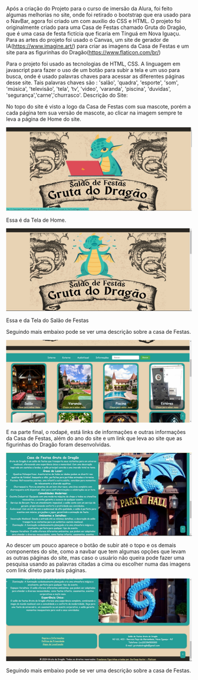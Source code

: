 Após a criação do Projeto para o curso de imersão da Alura, foi feito algumas melhorias no site, onde foi retirado o bootstrap que era usado para o NavBar, agora foi criado um com auxilio do CSS e HTML. O projeto foi originalmente criado para uma Casa de Festas chamado Gruta do Dragão, que é uma casa de festa fictícia que ficaria em Tínguá em Nova Iguaçu.
Para as artes do projeto foi usado o Canvas, um site de gerador de IA(https://www.imagine.art/) para criar as imagens da Casa de Festas e um site para as figurinhas do Dragão(https://www.flaticon.com/br/)

Para o projeto foi usado as tecnologias de HTML, CSS. A linguagem em javascript para fazer o uso de um botão para subir a tela e um uso para busca, onde é usado palavras chaves para acessar as diferentes páginas desse site. Tais palavras chaves são : 'salão', 'quadra', 'esporte', 'som', 'música', 'televisão', 'tela', ‘tv’, 'video', 'varanda', 'piscina', 'duvidas', 'segurança','carne','churrasco'.
Descrição do Site:

No topo do site é visto a logo da Casa de Festas com sua mascote, porém a cada página tem sua versão de mascote, ao clicar na imagem sempre te leva a página de Home do site.

![Descrição da imagem](https://github.com/PauloHaganThorondor/GrutaDragao/blob/main/Imagens%20do%20Site/CapturaTelaInicio.jpg)

Essa é da Tela de Home.

![Descrição da imagem](https://github.com/PauloHaganThorondor/GrutaDragao/blob/main/Imagens%20do%20Site/CapturaTelaInicioNovoLog.jpg)

Essa e da Tela do Salão de Festas

Seguindo mais embaixo pode se ver uma descrição sobre a casa de Festas.

![Descrição da imagem](https://github.com/PauloHaganThorondor/GrutaDragao/blob/main/Imagens%20do%20Site/CapturaTelaNavbar.jpg)

E na parte final, o rodapé, está links de informações e outras informações da Casa de Festas, além do ano do site e um link que leva ao site que as figurinhas do Dragão foram desenvolvidas.

![Descrição da imagem](https://github.com/PauloHaganThorondor/GrutaDragao/blob/main/Imagens%20do%20Site/CapturaTelaInicioMeio.jpg)

Ao descer um pouco aparece o botão de subir até o topo e os demais componentes do site, como a navbar que tem algumas opções que levam as outras páginas do site, mas caso o usuário não queira pode fazer uma pesquisa usando as palavras citadas a cima ou escolher numa das imagens com link direto para tais páginas.

![Descrição da imagem](https://github.com/PauloHaganThorondor/GrutaDragao/blob/main/Imagens%20do%20Site/CapturaTelaInicioFim.jpg)

Seguindo mais embaixo pode se ver uma descrição sobre a casa de Festas.
